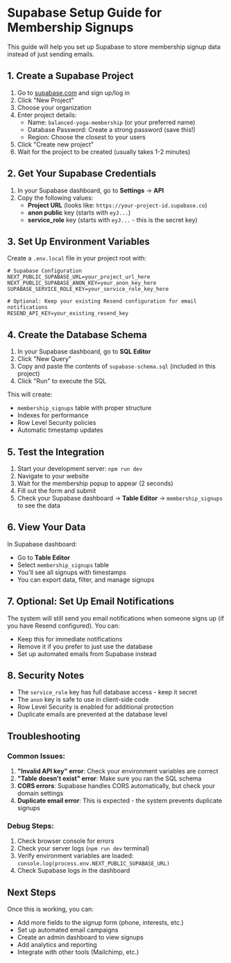 # Supabase Setup Guide for Membership Signups

This guide will help you set up Supabase to store membership signup data instead of just sending emails.

## 1. Create a Supabase Project

1. Go to [supabase.com](https://supabase.com) and sign up/log in
2. Click "New Project"
3. Choose your organization
4. Enter project details:
   - Name: `balanced-yoga-membership` (or your preferred name)
   - Database Password: Create a strong password (save this!)
   - Region: Choose the closest to your users
5. Click "Create new project"
6. Wait for the project to be created (usually takes 1-2 minutes)

## 2. Get Your Supabase Credentials

1. In your Supabase dashboard, go to **Settings** → **API**
2. Copy the following values:
   - **Project URL** (looks like: `https://your-project-id.supabase.co`)
   - **anon public** key (starts with `eyJ...`)
   - **service_role** key (starts with `eyJ...` - this is the secret key)

## 3. Set Up Environment Variables

Create a `.env.local` file in your project root with:

```env
# Supabase Configuration
NEXT_PUBLIC_SUPABASE_URL=your_project_url_here
NEXT_PUBLIC_SUPABASE_ANON_KEY=your_anon_key_here
SUPABASE_SERVICE_ROLE_KEY=your_service_role_key_here

# Optional: Keep your existing Resend configuration for email notifications
RESEND_API_KEY=your_existing_resend_key
```

## 4. Create the Database Schema

1. In your Supabase dashboard, go to **SQL Editor**
2. Click "New Query"
3. Copy and paste the contents of `supabase-schema.sql` (included in this project)
4. Click "Run" to execute the SQL

This will create:
- `membership_signups` table with proper structure
- Indexes for performance
- Row Level Security policies
- Automatic timestamp updates

## 5. Test the Integration

1. Start your development server: `npm run dev`
2. Navigate to your website
3. Wait for the membership popup to appear (2 seconds)
4. Fill out the form and submit
5. Check your Supabase dashboard → **Table Editor** → `membership_signups` to see the data

## 6. View Your Data

In Supabase dashboard:
- Go to **Table Editor**
- Select `membership_signups` table
- You'll see all signups with timestamps
- You can export data, filter, and manage signups

## 7. Optional: Set Up Email Notifications

The system will still send you email notifications when someone signs up (if you have Resend configured). You can:
- Keep this for immediate notifications
- Remove it if you prefer to just use the database
- Set up automated emails from Supabase instead

## 8. Security Notes

- The `service_role` key has full database access - keep it secret
- The `anon` key is safe to use in client-side code
- Row Level Security is enabled for additional protection
- Duplicate emails are prevented at the database level

## Troubleshooting

### Common Issues:

1. **"Invalid API key" error**: Check your environment variables are correct
2. **"Table doesn't exist" error**: Make sure you ran the SQL schema
3. **CORS errors**: Supabase handles CORS automatically, but check your domain settings
4. **Duplicate email error**: This is expected - the system prevents duplicate signups

### Debug Steps:

1. Check browser console for errors
2. Check your server logs (`npm run dev` terminal)
3. Verify environment variables are loaded: `console.log(process.env.NEXT_PUBLIC_SUPABASE_URL)`
4. Check Supabase logs in the dashboard

## Next Steps

Once this is working, you can:
- Add more fields to the signup form (phone, interests, etc.)
- Set up automated email campaigns
- Create an admin dashboard to view signups
- Add analytics and reporting
- Integrate with other tools (Mailchimp, etc.)
